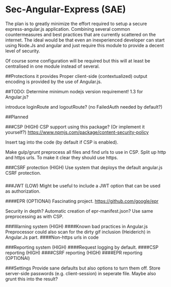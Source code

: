 # Sec-Angular-Express (SAE)
The plan is to greatly minimize the effort required to setup a secure express-angular.js application.
Combining several common countermeasures and best practices that are currently scattered on the internet.
The ideal would be that even an inexperienced developer can start using Node.Js and angular and just require this module to provide a decent level of security.

Of course some configuration will be required but this will at least be centralised in one module instead of several.

##Protections it provides
Proper client-side (contextualized) output encoding is provided by the use of Angular.js.

##TODO:
Determine minimum nodejs version requirement!
1.3 for Angular.js?

introduce loginRoute and logoutRoute?
(no FailedAuth needed by default?)

##Planned

###CSP (HIGH) 
CSP support using this package? 
(Or implement it yourself?)
https://www.npmjs.com/package/content-security-policy

Insert <ang-csp> tag into the code (by default if CSP is enabled).

Make gulp/grunt preprocess all files and find urls to use in CSP.
Split up http and https urls.
To make it clear they should use https.

###CSRF protection (HIGH)
Use system that deploys the default angular.js CSRF protection.

###


###JWT (LOW)
Might be useful to include a JWT option that can be used as authorization.

####EPR (OPTIONAl)
Fascinating project.
https://github.com/google/epr

Security in depth? 
Automatic creation of epr-manifest.json?
Use same preprocessing as with CSP.

###Warning system (HIGH)
####Known bad practices in Angular.js
Preprocessor could also scan for the dirty gif inclusion (Heiderich) in Angular.Js part.
####Non-https urls in code

###Reporting system (HIGH)
####Request logging by default.
####CSP reporting (HIGH)
####CSRF reporting (HIGH)
####EPR reporting (OPTIONAl)


###Settings
Provide sane defaults but also options to turn them off.
Store server-side passwords (e.g. client-session) in seperate file.
Maybe also grunt this into the result?
	
